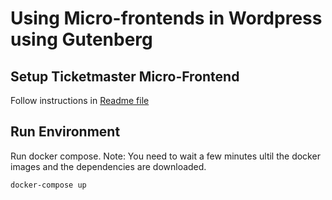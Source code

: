 # Using Micro-frontends in Wordpress using Gutenberg

## Setup Ticketmaster Micro-Frontend

Follow instructions in [Readme file](https://github.com/marconi1992/micro-frontends-gutenberg-example/ticketmaster)

## Run Environment

Run docker compose. Note: You need to wait a few minutes ultil the docker images and the dependencies are downloaded.

```
docker-compose up
```